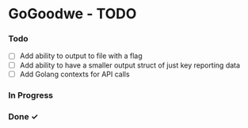# GoGoodwe - TODO

### Todo

- [ ] Add ability to output to file with a flag
- [ ] Add ability to have a smaller output struct of just key reporting data
- [ ] Add Golang contexts for API calls

### In Progress

### Done ✓
